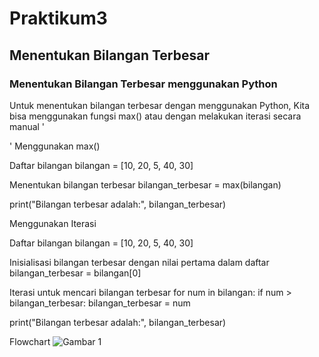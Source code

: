 # Praktikum3
## Menentukan Bilangan Terbesar

### Menentukan Bilangan Terbesar menggunakan Python
Untuk menentukan bilangan terbesar dengan menggunakan Python, Kita bisa menggunakan fungsi max() atau dengan melakukan iterasi secara manual '<p>'
Menggunakan max()

Daftar bilangan
bilangan = [10, 20, 5, 40, 30]

Menentukan bilangan terbesar
bilangan_terbesar = max(bilangan)

print("Bilangan terbesar adalah:", bilangan_terbesar)

Menggunakan Iterasi

Daftar bilangan
bilangan = [10, 20, 5, 40, 30]

Inisialisasi bilangan terbesar dengan nilai pertama dalam daftar
bilangan_terbesar = bilangan[0]

Iterasi untuk mencari bilangan terbesar
for num in bilangan:
    if num > bilangan_terbesar:
        bilangan_terbesar = num

print("Bilangan terbesar adalah:", bilangan_terbesar)

Flowchart
![Gambar 1](screenshot/ss2.jpeg)